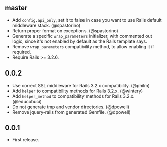 ## master

* Add `config.api_only`, set it to false in case you want to use Rails default
  middleware stack. (@spastorino)
* Return proper format on exceptions. (@spastorino)
* Generate a specific `wrap_parameters` initializer, with commented out logic,
  since it's not enabled by default as the Rails template says.
* Remove `wrap_parameters` compatibility method, to allow enabling it if required.
* Require Rails >= 3.2.6.

## 0.0.2

* Use correct SSL middleware for Rails 3.2.x compatibility. (@philm)
* Add `helper` to compatibility methods for Rails 3.2.x. (@wintery)
* Add `helper_method` to compatibility methods for Rails 3.2.x. (@educobuci)
* Do not generate tmp and vendor directories. (@dpowell)
* Remove jquery-rails from generated Gemfile. (@dpowell)

## 0.0.1

* First release.
